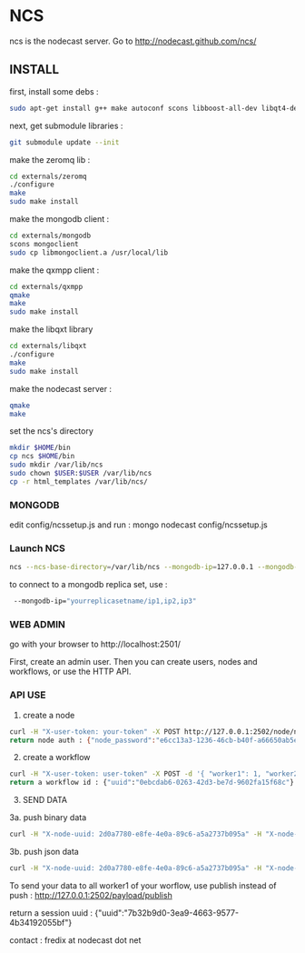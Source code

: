 # NCS

ncs is the nodecast server. Go to http://nodecast.github.com/ncs/


## INSTALL

first, install some debs :


```bash
sudo apt-get install g++ make autoconf scons libboost-all-dev libqt4-dev libavahi-compat-libdnssd-dev
```

next, get submodule libraries :

```bash
git submodule update --init
```

make the zeromq lib :

```bash
cd externals/zeromq
./configure
make
sudo make install
```

make the mongodb client :

```bash
cd externals/mongodb
scons mongoclient
sudo cp libmongoclient.a /usr/local/lib
```

make the qxmpp client :

```bash
cd externals/qxmpp
qmake
make
sudo make install
```

make the libqxt library

```bash
cd externals/libqxt
./configure
make
sudo make install
```

make the nodecast server :

```bash
qmake
make
```

set the ncs's directory


```bash
mkdir $HOME/bin
cp ncs $HOME/bin
sudo mkdir /var/lib/ncs
sudo chown $USER:$USER /var/lib/ncs
cp -r html_templates /var/lib/ncs/
```


### MONGODB
edit config/ncssetup.js and run :
mongo nodecast config/ncssetup.js


### Launch NCS

```bash
ncs --ncs-base-directory=/var/lib/ncs --mongodb-ip=127.0.0.1 --mongodb-base=nodecast_prod --domain-name=localhost --xmpp-client-port=6222 --xmpp-server-port=6269 --smtp-hostname="your.server.mail" --smtp-username="your-user-account" --smtp-password="your-password" --smtp-sender="your-email-sender" --smtp-recipient="your-email-recipient"
```

to connect to a mongodb replica set, use :

```bash
 --mongodb-ip="yourreplicasetname/ip1,ip2,ip3"
 ```

### WEB ADMIN

go with your browser to http://localhost:2501/

First, create an admin user. Then you can create users, nodes and workflows, or use the HTTP API.


### API USE

1. create a node

```bash
curl -H "X-user-token: your-token" -X POST http://127.0.0.1:2502/node/nodename
return node auth : {"node_password":"e6cc13a3-1236-46cb-b40f-a66650ab5eef","node_uuid":"2d0a7780-e8fe-4e0a-89c6-a5a2737b095a"} 
```

2. create a workflow

```bash
curl -H "X-user-token: user-token" -X POST -d '{ "worker1": 1, "worker2": 2 }' http://127.0.0.1:2502/workflow/workflowname
return a workflow id : {"uuid":"0ebcdab6-0263-42d3-be7d-9602fa15f68c"}
```

3. SEND DATA

3a. push binary data

```bash
curl -H "X-node-uuid: 2d0a7780-e8fe-4e0a-89c6-a5a2737b095a" -H "X-node-password: 2d0a7780-e8fe-4e0a-89c6-a5a2737b095a" -H "X-workflow-uuid: 0ebcdab6-0263-42d3-be7d-9602fa15f68c" -H "X-payload-filename: filename" -H "X-payload-type: filetype" -X POST --data-binary @filename http://127.0.0.1:2502/payload/push
```

3b. push json data

```bash
curl -H "X-node-uuid: 2d0a7780-e8fe-4e0a-89c6-a5a2737b095a" -H "X-node-password: 2d0a7780-e8fe-4e0a-89c6-a5a2737b095a" -H "X-workflow-uuid: 0ebcdab6-0263-42d3-be7d-9602fa15f68c" -d '{ "data1": "mydata", "data2": "mydata" }' http://127.0.0.1:2502/payload/push
```

To send your data to all worker1 of your worflow, use publish instead of push : http://127.0.0.1:2502/payload/publish


return a session uuid : {"uuid":"7b32b9d0-3ea9-4663-9577-4b34192055bf"}


contact : fredix at nodecast dot net
